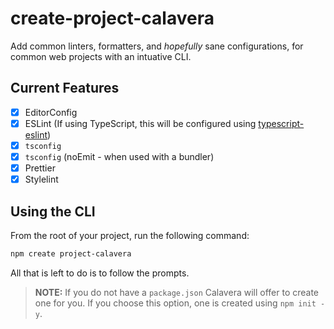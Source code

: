 # create-project-calavera

Add common linters, formatters, and _hopefully_ sane configurations, for common web projects with an intuative CLI.

## Current Features

- [x] EditorConfig
- [x] ESLint (If using TypeScript, this will be configured using [typescript-eslint](https://typescript-eslint.io/))
- [x] `tsconfig`
- [x] `tsconfig` (noEmit - when used with a bundler)
- [x] Prettier
- [x] Stylelint

## Using the CLI

From the root of your project, run the following command:

```bash
npm create project-calavera
```

All that is left to do is to follow the prompts.

> **NOTE:** If you do not have a `package.json` Calavera will offer to create one for you. If you choose this option, one is created using `npm init -y`.
